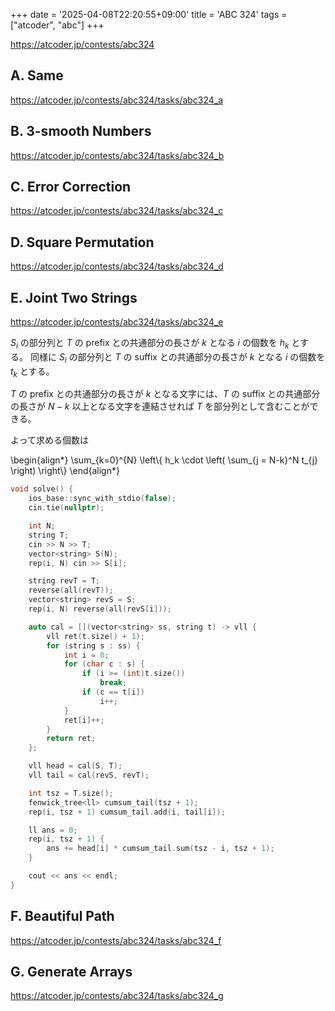 +++
date = '2025-04-08T22:20:55+09:00'
title = 'ABC 324'
tags = ["atcoder", "abc"]
+++

<https://atcoder.jp/contests/abc324>

## A. Same

<https://atcoder.jp/contests/abc324/tasks/abc324_a>

## B. 3-smooth Numbers

<https://atcoder.jp/contests/abc324/tasks/abc324_b>

## C. Error Correction

<https://atcoder.jp/contests/abc324/tasks/abc324_c>

## D. Square Permutation

<https://atcoder.jp/contests/abc324/tasks/abc324_d>

## E. Joint Two Strings

<https://atcoder.jp/contests/abc324/tasks/abc324_e>

$S_i$ の部分列と $T$ の prefix との共通部分の長さが $k$ となる $i$ の個数を $h_k$ とする。
同様に $S_i$ の部分列と $T$ の suffix との共通部分の長さが $k$ となる $i$ の個数を $t_k$ とする。

$T$ の prefix との共通部分の長さが $k$ となる文字には、$T$ の suffix との共通部分の長さが $N-k$ 以上となる文字を連結させれば $T$ を部分列として含むことができる。

よって求める個数は

<!-- dprint-ignore -->
\begin{align*}
    \sum_{k=0}^{N} \left\\{ h_k \cdot \left( \sum_{j = N-k}^N t_{j} \right) \right\\}
\end{align*}

```cpp
void solve() {
    ios_base::sync_with_stdio(false);
    cin.tie(nullptr);

    int N;
    string T;
    cin >> N >> T;
    vector<string> S(N);
    rep(i, N) cin >> S[i];

    string revT = T;
    reverse(all(revT));
    vector<string> revS = S;
    rep(i, N) reverse(all(revS[i]));

    auto cal = [](vector<string> ss, string t) -> vll {
        vll ret(t.size() + 1);
        for (string s : ss) {
            int i = 0;
            for (char c : s) {
                if (i >= (int)t.size())
                    break;
                if (c == t[i])
                    i++;
            }
            ret[i]++;
        }
        return ret;
    };

    vll head = cal(S, T);
    vll tail = cal(revS, revT);

    int tsz = T.size();
    fenwick_tree<ll> cumsum_tail(tsz + 1);
    rep(i, tsz + 1) cumsum_tail.add(i, tail[i]);

    ll ans = 0;
    rep(i, tsz + 1) {
        ans += head[i] * cumsum_tail.sum(tsz - i, tsz + 1);
    }

    cout << ans << endl;
}
```

## F. Beautiful Path

<https://atcoder.jp/contests/abc324/tasks/abc324_f>

## G. Generate Arrays

<https://atcoder.jp/contests/abc324/tasks/abc324_g>
